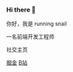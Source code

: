 ### Hi there 👋

你好，我是 running snail

一名前端开发工程师

社交主页

[掘金](https://juejin.cn/user/4212984285249245/posts) [B站](https://space.bilibili.com/1822108502)
